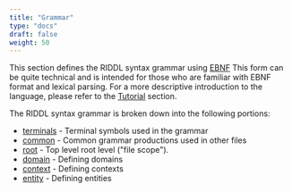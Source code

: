```yaml
---
title: "Grammar"
type: "docs"
draft: false
weight: 50
---
```


This section defines the RIDDL syntax grammar using 
[EBNF](https://en.wikipedia.org/wiki/Extended_Backus%E2%80%93Naur_form)
This form can be quite technical and is intended for those who are familiar with
EBNF format and lexical parsing.  For a more descriptive introduction to the 
language, please refer to the [Tutorial](../tutorial) section.

The RIDDL syntax grammar is broken down into the following portions:
* [terminals](terminals) - Terminal symbols used in the grammar
* [common](common) - Common grammar productions used in other files
* [root](root) - Top level root level ("file scope").
* [domain](domain) - Defining domains
* [context](context) - Defining contexts
* [entity](entity) - Defining entities
